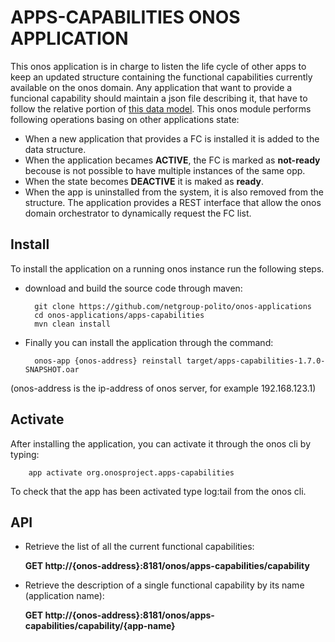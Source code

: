 # APPS-CAPABILITIES ONOS APPLICATION

This onos application is in charge to listen the life cycle of other apps to keep an updated structure containing the functional capabilities currently available on the onos domain.
Any application that want to provide a funcional capability should maintain a json file describing it, that have to follow the relative portion of [this data model](https://github.com/netgroup-polito/frog4-domain-data-model).
This onos module performs following operations basing on other applications state:
- When a new application that provides a FC is installed it is added to the data structure.
- When the application becames **ACTIVE**, the FC is marked as **not-ready** becouse is not possible to have multiple instances of the same opp.
- When the state becomes **DEACTIVE** it is maked as **ready**. 
- When the app is uninstalled from the system, it is also removed from the structure.
The application provides a REST interface that allow the onos domain orchestrator to dynamically request the FC list.

## Install
To install the application on a running onos instance run the following steps.

- download and build the source code through maven:

        git clone https://github.com/netgroup-polito/onos-applications
        cd onos-applications/apps-capabilities
        mvn clean install

- Finally you can install the application through the command:

        onos-app {onos-address} reinstall target/apps-capabilities-1.7.0-SNAPSHOT.oar

(onos-address is the ip-address of onos server, for example 192.168.123.1)


## Activate
After installing the application, you can activate it through the onos cli by typing:

        app activate org.onosproject.apps-capabilities

To check that the app has been activated type log:tail from the onos cli.


## API

- Retrieve the list of all the current functional capabilities:

    **GET http://{onos-address}:8181/onos/apps-capabilities/capability**

- Retrieve the description of a single functional capability by its name (application name):

    **GET http://{onos-address}:8181/onos/apps-capabilities/capability/{app-name}**
